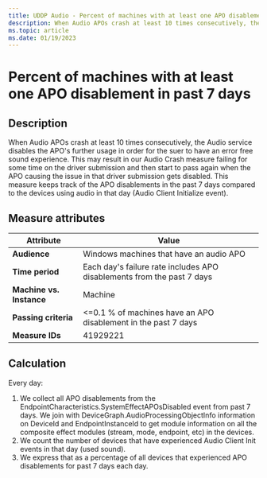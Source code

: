 ```yaml
---
title: UDDP Audio - Percent of machines with at least one APO disablement in past seven days
description: When Audio APOs crash at least 10 times consecutively, the Audio service disables the APO's further usage in order for the suer to have an error free sound experience. This may result in our Audio Crash measure failing for some time on the driver submission and then start to pass again when the APO causing the issue in that driver submission gets disabled. This measure keeps track of the APO disablements in the past 7 days compared to the devices using audio in that day (Audio Client Initialize event)
ms.topic: article
ms.date: 01/19/2023
---
```


# Percent of machines with at least one APO disablement in past 7 days

## Description

When Audio APOs crash at least 10 times consecutively, the Audio service disables the APO's further usage in order for the suer to have an error free sound experience. This may result in our Audio Crash measure failing for some time on the driver submission and then start to pass again when the APO causing the issue in that driver submission gets disabled. This measure keeps track of the APO disablements in the past 7 days compared to the devices using audio in that day (Audio Client Initialize event).
## Measure attributes

|Attribute|Value|
|----|----|
|**Audience**|Windows machines that have an audio APO|
|**Time period**|Each day's failure rate includes APO disablements from the past 7 days|
|**Machine vs. Instance**|Machine|
|**Passing criteria**|<=0.1 % of machines have an APO disablement in the past 7 days|
|**Measure IDs**|41929221|

## Calculation

Every day:
1. We collect all APO disablements from the EndpointCharacteristics.SystemEffectAPOsDisabled event from past 7 days. We join with DeviceGraph.AudioProcessingObjectInfo information on DeviceId and EndpointInstanceId to get module information on all the composite effect modules (stream, mode, endpoint, etc) in the devices.
2. We count the number of devices that have experienced Audio Client Init events in that day (used sound).
3. We express that as a percentage of all devices that experienced APO disablements for past 7 days each day.